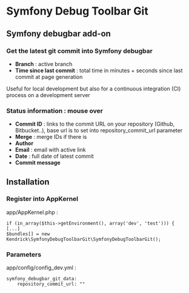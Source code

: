 Symfony Debug Toolbar Git
=========================

## Symfony debugbar add-on

### Get the latest git commit into Symfony debugbar

+ **Branch** : active branch
+ **Time since last commit** : total time in minutes + seconds since last commit at page generation  

Useful for local development but also for a continuous integration (CI) process on a development server

### Status information : mouse over

+ **Commit ID** : links to the commit URL on your repository (Github, Bitbucket..), base url is to set into repository_commit_url parameter
+ **Merge** : merge IDs if there is
+ **Author**
+ **Email** : email with active link
+ **Date** : full date of latest commit
+ **Commit message**

## Installation

### Register into AppKernel

app/AppKernel.php :

    if (in_array($this->getEnvironment(), array('dev', 'test'))) {
    [...]
    $bundles[] = new Kendrick\SymfonyDebugToolbarGit\SymfonyDebugToolbarGit();
    
### Parameters

app/config/config_dev.yml :

    symfony_debugbar_git_data:
        repository_commit_url: ""
